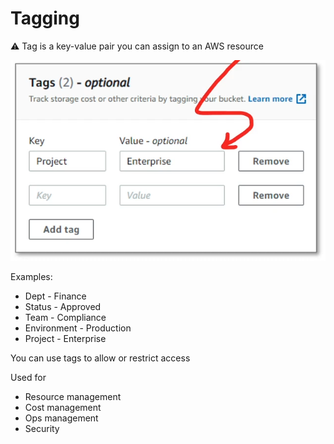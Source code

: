 # Tagging

<aside>
⚠️ Tag is a key-value pair you can assign to an AWS resource

</aside>

![Untitled](Tagging%202057537b92004acb86e13033f588bc85/Untitled.png)

Examples:

- Dept - Finance
- Status - Approved
- Team - Compliance
- Environment - Production
- Project - Enterprise

You can use tags to allow or restrict access

Used for

- Resource management
- Cost management
- Ops management
- Security